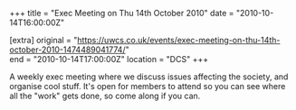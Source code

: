 +++
title = "Exec Meeting on Thu 14th October 2010"
date = "2010-10-14T16:00:00Z"

[extra]
original = "https://uwcs.co.uk/events/exec-meeting-on-thu-14th-october-2010-1474489041774/"    
end = "2010-10-14T17:00:00Z"
location = "DCS"
+++

A weekly exec meeting where we discuss issues affecting the society, and organise cool stuff. It's open for members to attend so you can see where all the "work" gets done, so come along if you can.

